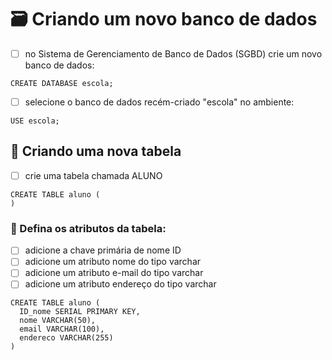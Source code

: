 # 🗃 Criando um novo banco de dados
- [ ] no Sistema de Gerenciamento de Banco de Dados (SGBD) crie um novo banco de dados:
```
CREATE DATABASE escola;
```
- [ ] selecione o banco de dados recém-criado "escola" no ambiente:
```
USE escola;
```

## 🧾 Criando uma nova tabela
- [ ] crie uma tabela chamada ALUNO
```
CREATE TABLE aluno (
)
```

### 🔖 Defina os atributos da tabela:
- [ ] adicione a chave primária de nome ID
- [ ] adicione um atributo nome do tipo varchar
- [ ] adicione um atributo e-mail do tipo varchar
- [ ] adicione um atributo endereço do tipo varchar
```
CREATE TABLE aluno (
  ID_nome SERIAL PRIMARY KEY,
  nome VARCHAR(50),
  email VARCHAR(100),
  endereco VARCHAR(255)
) 
```
